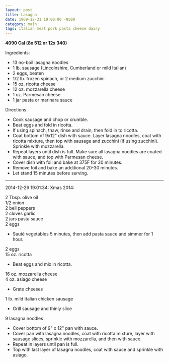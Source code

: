 ```yaml
---
layout: post
title: Lasagna
date: 1969-12-31 19:00:00 -0500
category: main
tags: italian meat pork pasta cheese dairy
---
```

<b>4090 Cal (8x 512 or 12x 340)</b>
  
Ingredients:  

 * 13 no-boil lasagna noodles
 * 1 lb. sausage (Lincolnshire, Cumberland or mild Italian)
 * 2 eggs, beaten
 * 1/2 lb. frozen spinach, or 2 medium zucchini
 * 15 oz. ricotta cheese
 * 12 oz. mozzarella cheese
 * 1 oz. Parmesan cheese
 * 1 jar pasta or marinara sauce

Directions:  

 * Cook sausage and chop or crumble.
 * Beat eggs and fold in ricotta.
 * If using spinach, thaw, rinse and drain, then fold in to ricotta.
 * Coat bottom of 9x12" dish with sauce. Layer lasagna noodles, coat with ricotta mixture, then top with sausage and zucchini (if using zucchini).  Sprinkle with mozzarella.
 * Repeat layers until dish is full. Make sure all lasagna noodles are coated with sauce, and top with Parmesan cheese.
 * Cover dish with foil and bake at 375F for 30 minutes.
 * Remove foil and bake an additional 20-30 minutes.
 * Let stand 15 minutes before serving.


---

2014-12-26 19:01:34: Xmas 2014:

2 Tbsp. olive oil  
1/2 onion  
2 bell peppers  
2 cloves garlic  
2 jars pasta sauce  
2 eggs
* Sauté vegetables 5 minutes, then add pasta sauce and simmer for 1 hour.

2 eggs  
15 oz. ricotta
* Beat eggs and mix in ricotta.

16 oz. mozzarella cheese  
4 oz. asiago cheese
* Grate cheeses

1 lb. mild Italian chicken sausage
* Grill sausage and thinly slice

9 lasagna noodles
* Cover bottom of 9" x 12" pan with sauce.
* Cover pan with lasagna noodles, coat with ricotta mixture, layer with sausage slices, sprinkle with mozzarella, and then with sauce.
* Repeat in layers until pan is full.
* Top with last layer of lasagna noodles, coat with sauce and sprinkle with asiago.
